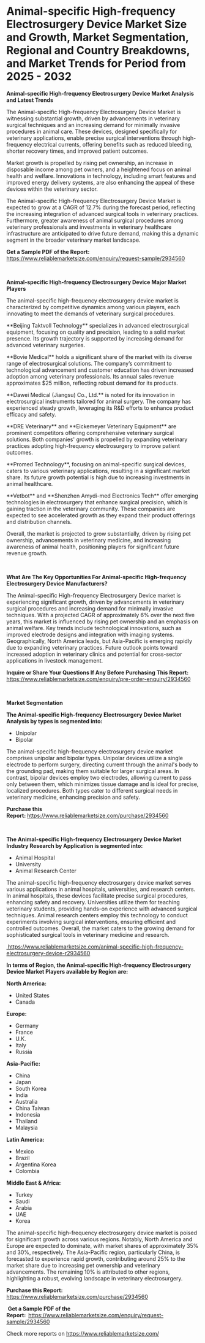 <p><h1>Animal-specific High-frequency Electrosurgery Device Market Size and Growth, Market Segmentation, Regional and Country Breakdowns, and Market Trends for Period from 2025 -  2032</h1></p><p><strong>Animal-specific High-frequency Electrosurgery Device Market Analysis and Latest Trends</strong></p>
<p><p>The Animal-specific High-frequency Electrosurgery Device Market is witnessing substantial growth, driven by advancements in veterinary surgical techniques and an increasing demand for minimally invasive procedures in animal care. These devices, designed specifically for veterinary applications, enable precise surgical interventions through high-frequency electrical currents, offering benefits such as reduced bleeding, shorter recovery times, and improved patient outcomes.</p><p>Market growth is propelled by rising pet ownership, an increase in disposable income among pet owners, and a heightened focus on animal health and welfare. Innovations in technology, including smart features and improved energy delivery systems, are also enhancing the appeal of these devices within the veterinary sector.</p><p>The Animal-specific High-frequency Electrosurgery Device Market is expected to grow at a CAGR of 12.7% during the forecast period, reflecting the increasing integration of advanced surgical tools in veterinary practices. Furthermore, greater awareness of animal surgical procedures among veterinary professionals and investments in veterinary healthcare infrastructure are anticipated to drive future demand, making this a dynamic segment in the broader veterinary market landscape.</p></p>
<p><strong>Get a Sample PDF of the Report:&nbsp;</strong> <a href="https://www.reliablemarketsize.com/enquiry/request-sample/2934560?utm_campaign=3528&utm_medium=2&utm_source=Github&utm_content=ia&utm_term=13032025&utm_id=animal-specific-high-frequency-electrosurgery-device">https://www.reliablemarketsize.com/enquiry/request-sample/2934560</a></p>
<p>&nbsp;</p>
<p><strong>Animal-specific High-frequency Electrosurgery Device Major Market Players</strong></p>
<p><p>The animal-specific high-frequency electrosurgery device market is characterized by competitive dynamics among various players, each innovating to meet the demands of veterinary surgical procedures. </p><p>**Beijing Taktvoll Technology** specializes in advanced electrosurgical equipment, focusing on quality and precision, leading to a solid market presence. Its growth trajectory is supported by increasing demand for advanced veterinary surgeries.</p><p>**Bovie Medical** holds a significant share of the market with its diverse range of electrosurgical solutions. The company’s commitment to technological advancement and customer education has driven increased adoption among veterinary professionals. Its annual sales revenue approximates $25 million, reflecting robust demand for its products.</p><p>**Dawei Medical (Jiangsu) Co., Ltd.** is noted for its innovation in electrosurgical instruments tailored for animal surgery. The company has experienced steady growth, leveraging its R&D efforts to enhance product efficacy and safety.</p><p>**DRE Veterinary** and **Eickemeyer Veterinary Equipment** are prominent competitors offering comprehensive veterinary surgical solutions. Both companies' growth is propelled by expanding veterinary practices adopting high-frequency electrosurgery to improve patient outcomes.</p><p>**Promed Technology**, focusing on animal-specific surgical devices, caters to various veterinary applications, resulting in a significant market share. Its future growth potential is high due to increasing investments in animal healthcare.</p><p>**Vetbot** and **Shenzhen Amydi-med Electronics Tech** offer emerging technologies in electrosurgery that enhance surgical precision, which is gaining traction in the veterinary community. These companies are expected to see accelerated growth as they expand their product offerings and distribution channels.</p><p>Overall, the market is projected to grow substantially, driven by rising pet ownership, advancements in veterinary medicine, and increasing awareness of animal health, positioning players for significant future revenue growth.</p></p>
<p>&nbsp;</p>
<p><strong>What Are The Key Opportunities For Animal-specific High-frequency Electrosurgery Device Manufacturers?</strong></p>
<p><p>The Animal-specific High-frequency Electrosurgery Device market is experiencing significant growth, driven by advancements in veterinary surgical procedures and increasing demand for minimally invasive techniques. With a projected CAGR of approximately 6% over the next five years, this market is influenced by rising pet ownership and an emphasis on animal welfare. Key trends include technological innovations, such as improved electrode designs and integration with imaging systems. Geographically, North America leads, but Asia-Pacific is emerging rapidly due to expanding veterinary practices. Future outlook points toward increased adoption in veterinary clinics and potential for cross-sector applications in livestock management.</p></p>
<p><strong>Inquire or Share Your Questions If Any Before Purchasing This Report:</strong> <a href="https://www.reliablemarketsize.com/enquiry/pre-order-enquiry/2934560?utm_campaign=3528&utm_medium=2&utm_source=Github&utm_content=ia&utm_term=13032025&utm_id=animal-specific-high-frequency-electrosurgery-device">https://www.reliablemarketsize.com/enquiry/pre-order-enquiry/2934560</a></p>
<p>&nbsp;</p>
<p><strong>Market Segmentation</strong></p>
<p><strong>The Animal-specific High-frequency Electrosurgery Device Market Analysis by types is segmented into:</strong></p>
<p><ul><li>Unipolar</li><li>Bipolar</li></ul></p>
<p><p>The animal-specific high-frequency electrosurgery device market comprises unipolar and bipolar types. Unipolar devices utilize a single electrode to perform surgery, directing current through the animal's body to the grounding pad, making them suitable for larger surgical areas. In contrast, bipolar devices employ two electrodes, allowing current to pass only between them, which minimizes tissue damage and is ideal for precise, localized procedures. Both types cater to different surgical needs in veterinary medicine, enhancing precision and safety.</p></p>
<p><strong>Purchase this Report:&nbsp;</strong><a href="https://www.reliablemarketsize.com/purchase/2934560?utm_campaign=3528&utm_medium=2&utm_source=Github&utm_content=ia&utm_term=13032025&utm_id=animal-specific-high-frequency-electrosurgery-device">https://www.reliablemarketsize.com/purchase/2934560</a></p>
<p>&nbsp;</p>
<p><strong>The Animal-specific High-frequency Electrosurgery Device Market Industry Research by Application is segmented into:</strong></p>
<p><ul><li>Animal Hospital</li><li>University</li><li>Animal Research Center</li></ul></p>
<p><p>The animal-specific high-frequency electrosurgery device market serves various applications in animal hospitals, universities, and research centers. In animal hospitals, these devices facilitate precise surgical procedures, enhancing safety and recovery. Universities utilize them for teaching veterinary students, providing hands-on experience with advanced surgical techniques. Animal research centers employ this technology to conduct experiments involving surgical interventions, ensuring efficient and controlled outcomes. Overall, the market caters to the growing demand for sophisticated surgical tools in veterinary medicine and research.</p></p>
<p><a href="https://www.reliablemarketsize.com/animal-specific-high-frequency-electrosurgery-device-r2934560?utm_campaign=3528&utm_medium=2&utm_source=Github&utm_content=ia&utm_term=13032025&utm_id=animal-specific-high-frequency-electrosurgery-device">&nbsp;https://www.reliablemarketsize.com/animal-specific-high-frequency-electrosurgery-device-r2934560</a></p>
<p><strong>In terms of Region, the Animal-specific High-frequency Electrosurgery Device Market Players available by Region are:</strong></p>
<p>
    <p> <strong> North America: </strong>
        <ul>
            <li>United States</li>
            <li>Canada</li>
        </ul>
        </p> 
    <p> <strong> Europe: </strong>
        <ul>
            <li>Germany</li>
            <li>France</li>
            <li>U.K.</li>
            <li>Italy</li>
            <li>Russia</li>
        </ul>
        </p> 
    <p> <strong> Asia-Pacific: </strong>
        <ul>
            <li>China</li>
            <li>Japan</li>
            <li>South Korea</li>
            <li>India</li>
            <li>Australia</li>
            <li>China Taiwan</li>
            <li>Indonesia</li>
            <li>Thailand</li>
            <li>Malaysia</li>
        </ul>
        </p> 
    <p> <strong> Latin America: </strong>
        <ul>
            <li>Mexico</li>
            <li>Brazil</li>
            <li>Argentina Korea</li>
            <li>Colombia</li>
        </ul>
        </p> 
    <p> <strong> Middle East & Africa: </strong>
        <ul>
            <li>Turkey</li>
            <li>Saudi</li>
            <li>Arabia</li>
            <li>UAE</li>
            <li>Korea</li>
        </ul>
    </p>
    </p>
<p><p>The animal-specific high-frequency electrosurgery device market is poised for significant growth across various regions. Notably, North America and Europe are expected to dominate, with market shares of approximately 35% and 30%, respectively. The Asia-Pacific region, particularly China, is forecasted to experience rapid growth, contributing around 25% to the market share due to increasing pet ownership and veterinary advancements. The remaining 10% is attributed to other regions, highlighting a robust, evolving landscape in veterinary electrosurgery.</p></p>
<p><strong>Purchase this Report: </strong><a href="https://www.reliablemarketsize.com/purchase/2934560?utm_campaign=3528&utm_medium=2&utm_source=Github&utm_content=ia&utm_term=13032025&utm_id=animal-specific-high-frequency-electrosurgery-device">https://www.reliablemarketsize.com/purchase/2934560</a></p>
<p>&nbsp;<strong>Get a Sample PDF of the Report:&nbsp;&nbsp;</strong><a href="https://www.reliablemarketsize.com/enquiry/request-sample/2934560?utm_campaign=3528&utm_medium=2&utm_source=Github&utm_content=ia&utm_term=13032025&utm_id=animal-specific-high-frequency-electrosurgery-device">https://www.reliablemarketsize.com/enquiry/request-sample/2934560</a></p>
<p><strong></strong></p>
<p>Check more reports on <a href="https://www.reliablemarketsize.com/?utm_campaign=3528&utm_medium=2&utm_source=Github&utm_content=ia&utm_term=13032025&utm_id=animal-specific-high-frequency-electrosurgery-device">https://www.reliablemarketsize.com/</a></p>